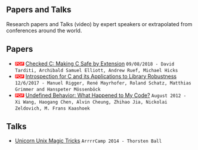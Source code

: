 ## Papers and Talks

Research papers and Talks (video) by expert speakers or extrapolated from 
conferences around the world.

## Papers

* ![pdf doc](./img/pdf_doc.png?raw=true) [Checked C: Making C Safe by Extension](https://www.microsoft.com/en-us/research/uploads/prod/2018/09/checkedc-secdev2018-preprint.pdf) `09/08/2018 - David Tarditi, Archibald Samuel Elliott, Andrew Ruef, Michael Hicks`
* ![pdf doc](./img/pdf_doc.png?raw=true) [Introspection for C and its Applications to Library Robustness](https://arxiv.org/pdf/1712.01163v1.pdf) `12/6/2017 - Manuel Rigger, René Mayrhofer, Roland Schatz, Matthias Grimmer and Hanspeter Mössenböck`
* ![pdf doc](./img/pdf_doc.png?raw=true) [Undefined Behavior: What Happened to My Code?](https://people.csail.mit.edu/nickolai/papers/wang-undef-2012-08-21.pdf) `August 2012 - Xi Wang, Haogang Chen, Alvin Cheung, Zhihao Jia, Nickolai Zeldovich, M. Frans Kaashoek`

## Talks

* [Unicorn Unix Magic Tricks](https://www.youtube.com/watch?v=DGhlQomeqKc) `ArrrrCamp 2014 - Thorsten Ball`

